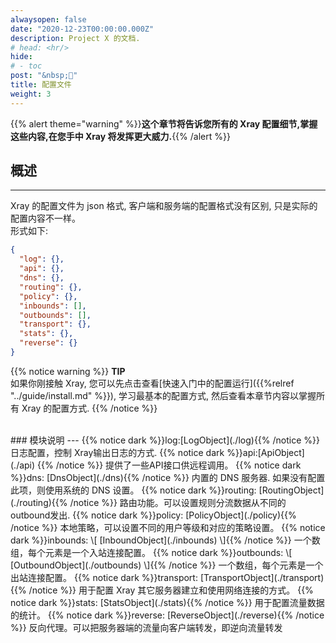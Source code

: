 ```yaml
---
alwaysopen: false
date: "2020-12-23T00:00:00.000Z"
description: Project X 的文档.
# head: <hr/>
hide:
# - toc
post: "&nbsp;📜"
title: 配置文件
weight: 3
---
```


{{% alert theme="warning" %}}**这个章节将告诉您所有的 Xray 配置细节,掌握这些内容,在您手中 Xray 将发挥更大威力.**{{% /alert %}}

## 概述

---

Xray 的配置文件为 json 格式, 客户端和服务端的配置格式没有区别, 只是实际的配置内容不一样。  
形式如下:

```json
{
  "log": {},
  "api": {},
  "dns": {},
  "routing": {},
  "policy": {},
  "inbounds": [],
  "outbounds": [],
  "transport": {},
  "stats": {},
  "reverse": {}
}
```

{{% notice warning %}}
**TIP**\
如果你刚接触 Xray, 您可以先点击查看[快速入门中的配置运行]({{%relref "../guide/install.md" %}}), 学习最基本的配置方式, 然后查看本章节内容以掌握所有 Xray 的配置方式.
{{% /notice %}}

<br />
### 模块说明
---
{{% notice dark %}}log:[LogObject](./log){{% /notice %}}
日志配置，控制 Xray输出日志的方式. 
{{% notice dark %}}api:[ApiObject](./api) {{% /notice %}}
提供了一些API接口供远程调用。
{{% notice dark %}}dns: [DnsObject](./dns){{% /notice %}}
内置的 DNS 服务器. 如果没有配置此项，则使用系统的 DNS 设置。
{{% notice dark %}}routing: [RoutingObject](./routing){{% /notice %}}
路由功能。可以设置规则分流数据从不同的outbound发出.
{{% notice dark %}}policy: [PolicyObject](./policy){{% /notice %}}
本地策略，可以设置不同的用户等级和对应的策略设置。
{{% notice dark %}}inbounds: \[ [InboundObject](./inbounds) \]{{% /notice %}}
一个数组，每个元素是一个入站连接配置。
{{% notice dark %}}outbounds: \[ [OutboundObject](./outbounds) \]{{% /notice %}}
一个数组，每个元素是一个出站连接配置。
{{% notice dark %}}transport: [TransportObject](./transport){{% /notice %}}
用于配置 Xray 其它服务器建立和使用网络连接的方式。
{{% notice dark %}}stats: [StatsObject](./stats){{% /notice %}}
用于配置流量数据的统计。
{{% notice dark %}}reverse: [ReverseObject](./reverse){{% /notice %}}
反向代理。可以把服务器端的流量向客户端转发，即逆向流量转发
